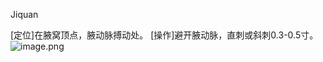 Jiquan

[定位]在腋窝顶点，腋动脉搏动处。
[操作]避开腋动脉，直刺或斜刺0.3-0.5寸。
![image.png](https://picgo18719498306.oss-cn-guangzhou.aliyuncs.com/20250423190750409.png)
